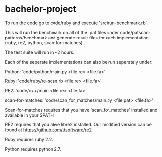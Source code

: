 # bachelor-project
To run the code go to code/ruby and execute 'src/run-benchmark.rb'.

This will run the benchmark on all of the .pat files under code/patscan-patterns/benchmark
and generate result files for each implementation (ruby, re2, python, scan-for-matches).

The test suite will run in ~2 hours.

Each of the seperate implementations can also be run seperately under:

Python: 'code/python/main.py \<file.re\> \<file.fa\>'

Ruby: 'code/ruby/re-scan.rb \<file.re\> \<file.fa\>'

RE2: 'code/c++/main \<file.re\> \<file.fa\>'

scan-for-matches: 'code/scan_for_matches/main.py \<file.pat\> \<file.fa\>'

Scan-for-matches requires that you have 'scan_for_matches' installed and available in your $PATH.

RE2 requires that you ahve libre2 installed. Our modified version can be found at https://github.com/ttsoftware/re2

Ruby requires ruby 2.2.

Python requires python 2.7.
